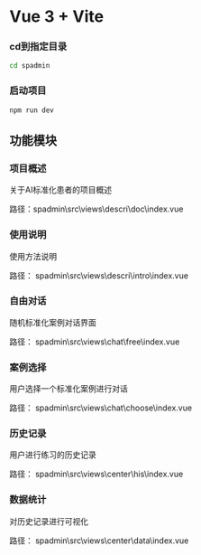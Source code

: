 # Vue 3 + Vite
### cd到指定目录
```bash
cd spadmin
```

### 启动项目
```bash
npm run dev
```
## 功能模块
### 项目概述
关于AI标准化患者的项目概述

路径：spadmin\src\views\descri\doc\index.vue
### 使用说明
使用方法说明

路径：
spadmin\src\views\descri\intro\index.vue
### 自由对话
随机标准化案例对话界面

路径：
spadmin\src\views\chat\free\index.vue
### 案例选择
用户选择一个标准化案例进行对话

路径：
spadmin\src\views\chat\choose\index.vue
### 历史记录
用户进行练习的历史记录

路径：
spadmin\src\views\center\his\index.vue
### 数据统计
对历史记录进行可视化

路径：
spadmin\src\views\center\data\index.vue
